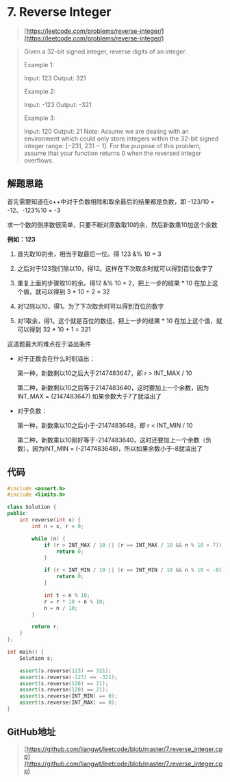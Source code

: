 # 7. Reverse Integer

> [https://leetcode.com/problems/reverse-integer/](https://leetcode.com/problems/reverse-integer/)

> Given a 32-bit signed integer, reverse digits of an integer.
> 
> Example 1:
> 
> Input: 123
> Output: 321
>
> Example 2:
> 
> Input: -123
> Output: -321
>
> Example 3:
> 
> Input: 120
> Output: 21
> Note:
> Assume we are dealing with an environment which could only store integers within the 32-bit signed integer range: [−231,  231 − 1]. For the purpose of this problem, assume that your function returns 0 when the reversed integer overflows.

## 解题思路

首先需要知道在c++中对于负数相除和取余最后的结果都是负数，即 -123/10 = -12、-123%10 = -3

求一个数的倒序数很简单，只要不断对原数取10的余，然后新数乘10加这个余数


**例如：123**

1. 首先取10的余，相当于取最后一位。得 123 &% 10 = 3  

2. 之后对于123我们除以10，得12。这样在下次取余时就可以得到百位数字了  

3. 重复上面的步骤取10的余。得12 &% 10 = 2，把上一步的结果 * 10 在加上这个值，就可以得到 3 * 10 + 2 = 32 
 
4. 对12除以10，得1。为了下次取余时可以得到百位的数字  

5. 对1取余，得1。这个就是百位的数组，把上一步的结果 * 10 在加上这个值，就可以得到 32 * 10 + 1 = 321  


这道题最大的难点在于溢出条件

- 对于正数会在什么时刻溢出：

  第一种，新数剩以10之后大于2147483647，即 r > INT_MAX / 10
  
  第二种，新数剩以10之后等于2147483640，这时要加上一个余数，因为INT_MAX = (2147483647) 如果余数大于7了就溢出了

- 对于负数：

  第一种，新数乘以10之后小于-2147483648，即 r < INT_MIN / 10
  
  第二种，新数乘以10刚好等于-2147483640，这时还要加上一个余数（负数），因为INT_MIN = (-2147483648)，所以如果余数小于-8就溢出了

## 代码

```cpp
#include <assert.h>
#include <limits.h>

class Solution {
public:
    int reverse(int x) {
        int n = x, r = 0;

        while (n) {
            if (r > INT_MAX / 10 || (r == INT_MAX / 10 && n % 10 > 7)) {
                return 0;
            }

            if (r < INT_MIN / 10 || (r == INT_MIN / 10 && n % 10 < -8)) {
                return 0;
            }

            int t = n % 10;
            r = r * 10 + n % 10;
            n = n / 10;
        }

        return r;
    }
};

int main() {
    Solution s;

    assert(s.reverse(123) == 321);
    assert(s.reverse(-123) == -321);
    assert(s.reverse(120) == 21);
    assert(s.reverse(120) == 21);
    assert(s.reverse(INT_MIN) == 0);
    assert(s.reverse(INT_MAX) == 0);
}
```

## GitHub地址

> [https://github.com/liangwt/leetcode/blob/master/7.reverse_integer.cpp](https://github.com/liangwt/leetcode/blob/master/7.reverse_integer.cpp)